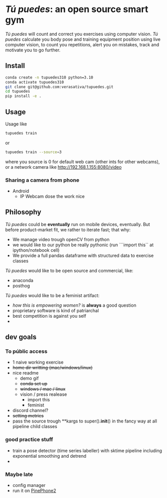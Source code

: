 _Tú puedes_: an open source smart gym
==============================
_Tú puedes_ will count and correct you exercises using computer vision. _Tú puedes_ calculate you body pose and training equipment position using live computer vision, to count you repetitions, alert you on mistakes, track and motivate you to go further.
## Install

```bash
conda create -n tupuedes310 python=3.10
conda activate tupuedes310
git clone git@github.com:verasativa/tupuedes.git
cd tupuedes 
pip install -e .

```

## Usage
Usage like
```bash
tupuedes train
```
or 
```bash
tupuedes train --source=3
```

where you source is 0 for default web cam (other ints for other webcams), or a network camera like http://192.168.1.155:8080/video
### Sharing a camera from phone
 - Android
   - IP Webcam dose the work nice

## Philosophy
_Tú puedes_ could be **eventually** run on mobile devices, eventually. But before product-market fit, we rather to iterate fast; that why:
 - We manage video trough openCV from python
 - we would like to our python be really pythonic (run ```import this`` at ipython/notebook cell)
 - We provide a full pandas dataframe with structured data to exercise classes

_Tú puedes_ would like to be open source and commercial, like:
 - anaconda
 - posthog

_Tú puedes_ would like to be a feminist artifact:
 - _how this is empowering women?_ is **always** a good question
 - proprietary software is kind of patriarchal
 - best competition is against you self
 - 

## dev goals
### To públic access
 - 1 naive working exercise
 - ~~home dir writting (mac/windows/linux)~~
 - nice readme
   - demo gif
   - ~~conda set up~~
   - ~~windows / mac / linux~~
   - vision / press realease
     - import this
     - feminist
 - discord channel?
 - ~~setting metrics~~
 - pass the source trough **kargs to super().__init__() in the fancy way at all pipeline child classes

### good practice stuff
 - train a pose detector (time series labeller) with sktime pipeline including exponential smoothing and detrend
 - 
### Maybe late
 - config manager
 - run it on [PinePhone](https://wiki.postmarketos.org/wiki/Devices)[2](https://forum.manjaro.org/t/access-pinephone-camera-with-opencv-2/119594)